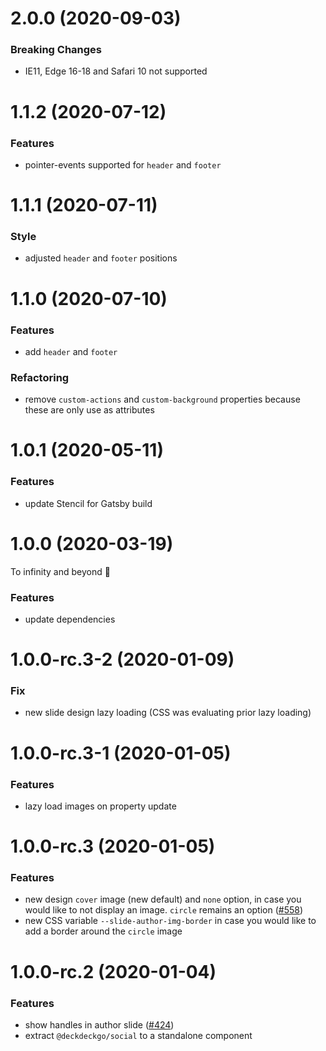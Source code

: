 # 2.0.0 (2020-09-03)

### Breaking Changes

- IE11, Edge 16-18 and Safari 10 not supported

# 1.1.2 (2020-07-12)

### Features

- pointer-events supported for `header` and `footer`

# 1.1.1 (2020-07-11)

### Style

- adjusted `header` and `footer` positions

# 1.1.0 (2020-07-10)

### Features

- add `header` and `footer`

### Refactoring

- remove `custom-actions` and `custom-background` properties because these are only use as attributes

# 1.0.1 (2020-05-11)

### Features

- update Stencil for Gatsby build

# 1.0.0 (2020-03-19)

To infinity and beyond 🚀

### Features

- update dependencies

# 1.0.0-rc.3-2 (2020-01-09)

### Fix

- new slide design lazy loading (CSS was evaluating prior lazy loading)

# 1.0.0-rc.3-1 (2020-01-05)

### Features

- lazy load images on property update

# 1.0.0-rc.3 (2020-01-05)

### Features

- new design `cover` image (new default) and `none` option, in case you would like to not display an image. `circle` remains an option ([#558](https://github.com/deckgo/deckdeckgo/issues/558))
- new CSS variable `--slide-author-img-border` in case you would like to add a border around the `circle` image

# 1.0.0-rc.2 (2020-01-04)

### Features

- show handles in author slide ([#424](https://github.com/deckgo/deckdeckgo/issues/424))
- extract `@deckdeckgo/social` to a standalone component
